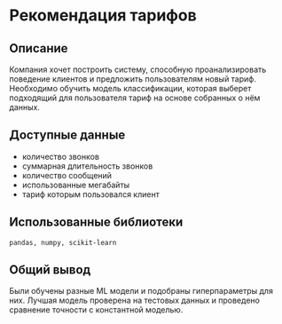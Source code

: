 # Рекомендация тарифов

## Описание

Компания хочет построить систему, способную проанализировать поведение клиентов и предложить пользователям новый тариф. Необходимо обучить модель классификации, которая выберет подходящий для пользователя тариф на основе собранных о нём данных.

## Доступные данные

- количество звонков
- суммарная длительность звонков
- количество сообщений
- использованные мегабайты
- тариф которым пользовался клиент

## Использованные библиотеки

`pandas, numpy, scikit-learn`

## Общий вывод

Были обучены разные ML модели и подобраны гиперпараметры для них. Лучшая модель проверена на тестовых данных и проведено сравнение точности с константной моделью.
